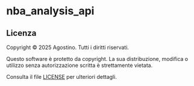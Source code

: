 # nba_analysis_api
## Licenza
Copyright © 2025 Agostino. Tutti i diritti riservati.

Questo software è protetto da copyright. La sua distribuzione, modifica o utilizzo senza autorizzazione scritta è strettamente vietata.

Consulta il file [LICENSE](./LICENSE) per ulteriori dettagli.
